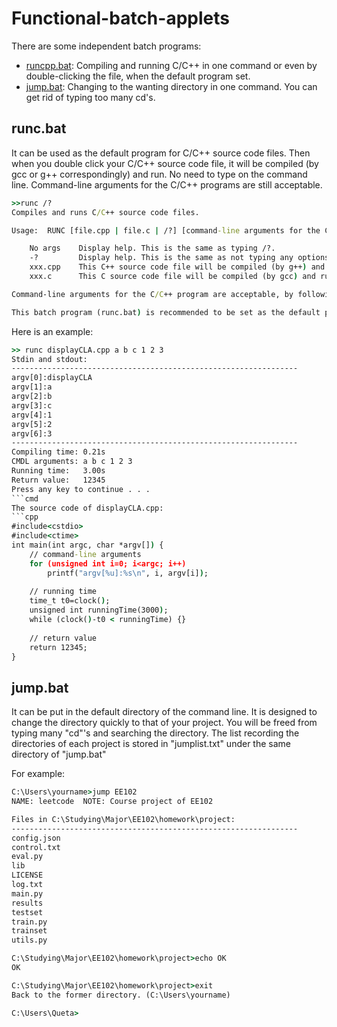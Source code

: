 # Functional-batch-applets
There are some independent batch programs:
+ [runcpp.bat](#runcbat): Compiling and running C/C++ in one command or even by double-clicking the file, when the default program set.
+ [jump.bat](#jumpbat): Changing to the wanting directory in one command. You can get rid of typing too many cd's.

## runc.bat
It can be used as the default program for C/C++ source code files.
Then when you double click your C/C++ source code file, it will be compiled (by gcc or g++ correspondingly) and run.
No need to type on the command line.
Command-line arguments for the C/C++ programs are still acceptable. 
```cmd
>>runc /?
Compiles and runs C/C++ source code files.

Usage:  RUNC [file.cpp | file.c | /?] [command-line arguments for the C/C++ program]

    No args    Display help. This is the same as typing /?.
    -?         Display help. This is the same as not typing any options.
    xxx.cpp    This C++ source code file will be compiled (by g++) and run.
    xxx.c      This C source code file will be compiled (by gcc) and run.

Command-line arguments for the C/C++ program are acceptable, by following the file name.

This batch program (runc.bat) is recommended to be set as the default program for C/C++ source code files.
```
Here is an example:
```cmd
>> runc displayCLA.cpp a b c 1 2 3
Stdin and stdout:
----------------------------------------------------------------
argv[0]:displayCLA
argv[1]:a
argv[2]:b
argv[3]:c
argv[4]:1
argv[5]:2
argv[6]:3
----------------------------------------------------------------
Compiling time: 0.21s
CMDL arguments: a b c 1 2 3
Running time:   3.00s
Return value:   12345
Press any key to continue . . .
```cmd
The source code of displayCLA.cpp:
```cpp
#include<cstdio>
#include<ctime>
int main(int argc, char *argv[]) {
	// command-line arguments
	for (unsigned int i=0; i<argc; i++)
		printf("argv[%u]:%s\n", i, argv[i]);
	
	// running time
	time_t t0=clock();
	unsigned int runningTime(3000);
	while (clock()-t0 < runningTime) {}
	
	// return value
	return 12345;
}

```
## jump.bat
It can be put in the default directory of the command line.
It is designed to change the directory quickly to that of your project.
You will be freed from typing many "cd"'s and searching the directory.
The list recording the directories of each project is stored in "jumplist.txt" under the same directory of "jump.bat"

For example:
```cmd
C:\Users\yourname>jump EE102
NAME: leetcode  NOTE: Course project of EE102

Files in C:\Studying\Major\EE102\homework\project:
----------------------------------------------------------------
config.json
control.txt
eval.py
lib
LICENSE
log.txt
main.py
results
testset
train.py
trainset
utils.py

C:\Studying\Major\EE102\homework\project>echo OK
OK

C:\Studying\Major\EE102\homework\project>exit
Back to the former directory. (C:\Users\yourname)

C:\Users\Queta>
```
